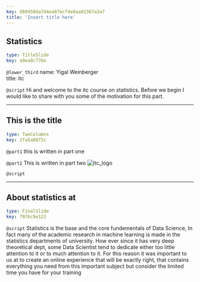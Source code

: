 ```yaml
---
key: d80450da7d4ea87ecfde8aa82367a3a7
title: 'Insert title here'
---
```


## Statistics

```yaml
type: TitleSlide
key: a9ea0c776e
```

`@lower_third`
name: Yigal Weinberger	
title: itc	

`@script`
Hi and welcome to the itc course on statistics.
Before we begin I would like to share with you some of the motivation for this part.


---

## This is the title 	

```yaml
type: TwoColumns
key: 2fa5a0872c
```

`@part1`
this is written in part one 		

`@part2`
This is written in part two	![itc_logo](https://assets.datacamp.com/production/repositories/5459/datasets/226a20de379f021f4efd5fdf3b7339af7146d63b/2019-10-24_1126.png)

`@script`


---

## About statistics at <itc>

```yaml
type: FinalSlide
key: 7976c9e122
```

`@script`
Statistics is the base and the core fundementals of Data Science, In fact many of the academic research in machine learning is made in the statistics departments of university.
How ever since it has very deep theoretical dept, some Data Scientist tend to dedicate either too little attention to it or to much attention to it.
For this reason it was important to us at <itc> to create an online experience that will be exactly right, that contains everything you need from this important subject but consider the limited time you have for your training
